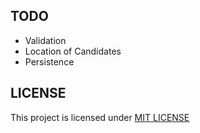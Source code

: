 TODO
----

- Validation
- Location of Candidates
- Persistence

LICENSE
-------

This project is licensed under [MIT LICENSE](./LICENSE)
